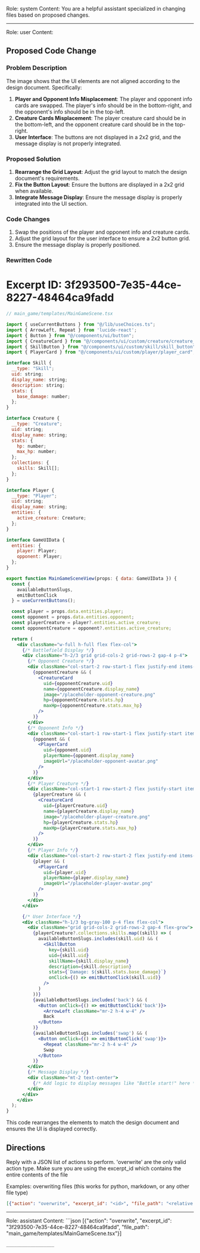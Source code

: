 Role: system
Content: You are a helpful assistant specialized in changing files based on proposed changes.
__________________
Role: user
Content: 
## Proposed Code Change
### Problem Description

The image shows that the UI elements are not aligned according to the design document. Specifically:

1. **Player and Opponent Info Misplacement**: The player and opponent info cards are swapped. The player's info should be in the bottom-right, and the opponent's info should be in the top-left.
2. **Creature Cards Misplacement**: The player creature card should be in the bottom-left, and the opponent creature card should be in the top-right.
3. **User Interface**: The buttons are not displayed in a 2x2 grid, and the message display is not properly integrated.

### Proposed Solution

1. **Rearrange the Grid Layout**: Adjust the grid layout to match the design document's requirements.
2. **Fix the Button Layout**: Ensure the buttons are displayed in a 2x2 grid when available.
3. **Integrate Message Display**: Ensure the message display is properly integrated into the UI section.

### Code Changes

1. Swap the positions of the player and opponent info and creature cards.
2. Adjust the grid layout for the user interface to ensure a 2x2 button grid.
3. Ensure the message display is properly positioned.

### Rewritten Code

# Excerpt ID: 3f293500-7e35-44ce-8227-48464ca9fadd
```jsx
// main_game/templates/MainGameScene.tsx

import { useCurrentButtons } from "@/lib/useChoices.ts";
import { ArrowLeft, Repeat } from 'lucide-react';
import { Button } from "@/components/ui/button";
import { CreatureCard } from "@/components/ui/custom/creature/creature_card";
import { SkillButton } from "@/components/ui/custom/skill/skill_button";
import { PlayerCard } from "@/components/ui/custom/player/player_card";

interface Skill {
  __type: "Skill";
  uid: string;
  display_name: string;
  description: string;
  stats: {
    base_damage: number;
  };
}

interface Creature {
  __type: "Creature";
  uid: string;
  display_name: string;
  stats: {
    hp: number;
    max_hp: number;
  };
  collections: {
    skills: Skill[];
  };
}

interface Player {
  __type: "Player";
  uid: string;
  display_name: string;
  entities: {
    active_creature: Creature;
  };
}

interface GameUIData {
  entities: {
    player: Player;
    opponent: Player;
  };
}

export function MainGameSceneView(props: { data: GameUIData }) {
  const {
    availableButtonSlugs,
    emitButtonClick
  } = useCurrentButtons();

  const player = props.data.entities.player;
  const opponent = props.data.entities.opponent;
  const playerCreature = player?.entities.active_creature;
  const opponentCreature = opponent?.entities.active_creature;

  return (
    <div className="w-full h-full flex flex-col">
      {/* Battlefield Display */}
      <div className="h-2/3 grid grid-cols-2 grid-rows-2 gap-4 p-4">
        {/* Opponent Creature */}
        <div className="col-start-2 row-start-1 flex justify-end items-start">
          {opponentCreature && (
            <CreatureCard
              uid={opponentCreature.uid}
              name={opponentCreature.display_name}
              image="/placeholder-opponent-creature.png"
              hp={opponentCreature.stats.hp}
              maxHp={opponentCreature.stats.max_hp}
            />
          )}
        </div>
        {/* Opponent Info */}
        <div className="col-start-1 row-start-1 flex justify-start items-start">
          {opponent && (
            <PlayerCard
              uid={opponent.uid}
              playerName={opponent.display_name}
              imageUrl="/placeholder-opponent-avatar.png"
            />
          )}
        </div>
        {/* Player Creature */}
        <div className="col-start-1 row-start-2 flex justify-start items-end">
          {playerCreature && (
            <CreatureCard
              uid={playerCreature.uid}
              name={playerCreature.display_name}
              image="/placeholder-player-creature.png"
              hp={playerCreature.stats.hp}
              maxHp={playerCreature.stats.max_hp}
            />
          )}
        </div>
        {/* Player Info */}
        <div className="col-start-2 row-start-2 flex justify-end items-end">
          {player && (
            <PlayerCard
              uid={player.uid}
              playerName={player.display_name}
              imageUrl="/placeholder-player-avatar.png"
            />
          )}
        </div>
      </div>

      {/* User Interface */}
      <div className="h-1/3 bg-gray-100 p-4 flex flex-col">
        <div className="grid grid-cols-2 grid-rows-2 gap-4 flex-grow">
          {playerCreature?.collections.skills.map((skill) => (
            availableButtonSlugs.includes(skill.uid) && (
              <SkillButton
                key={skill.uid}
                uid={skill.uid}
                skillName={skill.display_name}
                description={skill.description}
                stats={`Damage: ${skill.stats.base_damage}`}
                onClick={() => emitButtonClick(skill.uid)}
              />
            )
          ))}
          {availableButtonSlugs.includes('back') && (
            <Button onClick={() => emitButtonClick('back')}>
              <ArrowLeft className="mr-2 h-4 w-4" />
              Back
            </Button>
          )}
          {availableButtonSlugs.includes('swap') && (
            <Button onClick={() => emitButtonClick('swap')}>
              <Repeat className="mr-2 h-4 w-4" />
              Swap
            </Button>
          )}
        </div>
        {/* Message Display */}
        <div className="mt-2 text-center">
          {/* Add logic to display messages like "Battle start!" here */}
        </div>
      </div>
    </div>
  );
}
```

This code rearranges the elements to match the design document and ensures the UI is displayed correctly.

## Directions
Reply with a JSON list of actions to perform. 'overwrite' are the only valid action type. 
Make sure you are using the excerpt_id which contains the entire contents of the file

Examples:
overwriting files (this works for python, markdown, or any other file type)
```json output_example1
[{"action": "overwrite", "excerpt_id": "<id>", "file_path": "<relative file path>"}]
```

__________________
Role: assistant
Content: ```json
[{"action": "overwrite", "excerpt_id": "3f293500-7e35-44ce-8227-48464ca9fadd", "file_path": "main_game/templates/MainGameScene.tsx"}]
```
__________________
